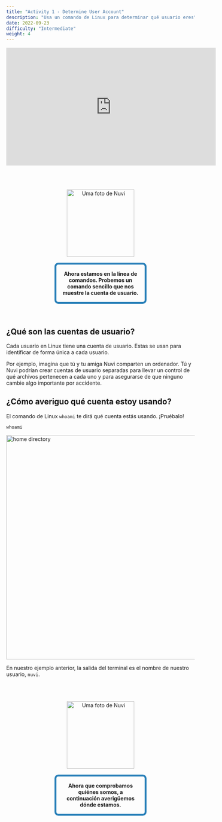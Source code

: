 ```yaml
---
title: "Activity 1 - Determine User Account"
description: "Usa un comando de Linux para determinar qué usuario eres"
date: 2022-09-23
difficulty: "Intermediate"
weight: 4
---
```


<p style="text-align: center;"><iframe width="560" height="315" src="https://www.youtube.com/embed/XAtCQ9S1vSI" frameborder="0" allow="accelerometer; autoplay; clipboard-write; encrypted-media; gyroscope; picture-in-picture" allowfullscreen></iframe></p>

<div style="margin: 1rem;padding: 2rem 2rem;text-align: center;">
    <div style="display: inline-block;padding: 1rem 1rem;vertical-align: middle;">
        <img src="../images/nuvi.PNG?" alt="Uma foto de Nuvi" width="180" height="180" />
    </div>
    <div style="display: inline-block;padding: 1rem 1rem;vertical-align: middle;width:50%;border:5px solid #2980b9;border-radius:10px;font-weight: bold;">
        Ahora estamos en la línea de comandos. Probemos un comando sencillo que nos muestre la cuenta de usuario.
    </div>
</div>

## ¿Qué son las cuentas de usuario?

Cada usuario en Linux tiene una cuenta de usuario. Estas se usan para identificar de forma única a cada usuario.

Por ejemplo, imagina que tú y tu amiga Nuvi comparten un ordenador. Tú y Nuvi podrían crear cuentas de usuario separadas para llevar un control de qué archivos pertenecen a cada uno y para asegurarse de que ninguno cambie algo importante por accidente.

## ¿Cómo averiguo qué cuenta estoy usando?

El comando de Linux `whoami` te dirá qué cuenta estás usando. ¡Pruébalo!

```
whoami
```

<!---![home directory](../images/01_whoami.png?classes=border,shadow) --->
<img src="../images/01_whoami.png" alt="home directory" style="width:600px;"/>

En nuestro ejemplo anterior, la salida del terminal es el nombre de nuestro usuario, `nuvi`.

<div style="margin: 1rem;padding: 2rem 2rem;text-align: center;">
    <div style="display: inline-block;padding: 1rem 1rem;vertical-align: middle;">
        <img src="../images/nuvi.PNG?" alt="Uma foto de Nuvi" width="180" height="180" />
    </div>
    <div style="display: inline-block;padding: 1rem 1rem;vertical-align: middle;width:50%;border:5px solid #2980b9;border-radius:10px;font-weight: bold;">
        Ahora que comprobamos quiénes somos, a continuación averigüemos dónde estamos.
    </div>
</div>